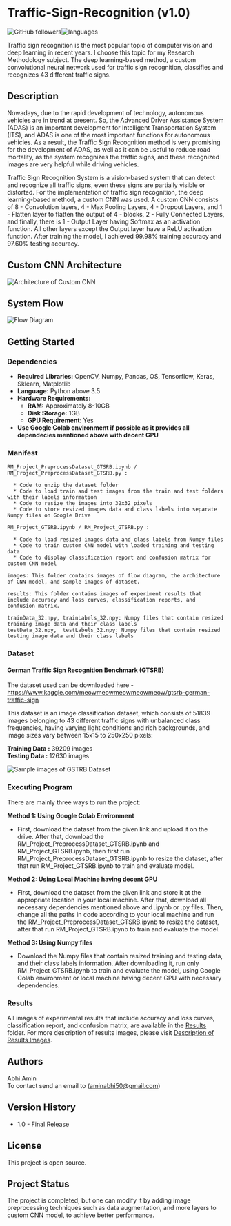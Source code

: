 # Traffic-Sign-Recognition (v1.0)
![GitHub followers](https://img.shields.io/github/followers/aminabhi50?style=social)![languages](https://img.shields.io/github/languages/count/aminabhi50/Traffic-Sign-Recognition)

Traffic sign recognition is the most popular topic of computer vision and deep learning in recent years. I choose this topic for my Research Methodology subject. The deep learning-based method, a custom convolutional neural network used for traffic sign recognition, classifies and recognizes 43 different traffic signs.

## Description
Nowadays, due to the rapid development of technology, autonomous vehicles are in trend at present. So, the Advanced Driver Assistance System (ADAS) is an important development for Intelligent Transportation System (ITS), and ADAS is one of the most important functions for autonomous vehicles. As a result, the Traffic Sign Recognition method is very promising for the development of ADAS, as well as it can be useful to reduce road mortality, as the system recognizes the traffic signs, and these recognized images are very helpful while driving vehicles.

Traffic Sign Recognition System is a vision-based system that can detect and recognize all traffic signs, even these signs are partially visible or distorted. For the implementation of traffic sign recognition, the deep learning-based method, a custom CNN was used. A custom CNN consists of 8 - Convolution layers, 4 - Max Pooling Layers, 4 - Dropout Layers, and 1 - Flatten layer to flatten the output of 4 - blocks, 2 - Fully Connected Layers, and finally, there is 1 - Output Layer having Softmax as an activation function. All other layers except the Output layer have a ReLU activation function. After training the model, I achieved 99.98% training accuracy and 97.60% testing accuracy.

## Custom CNN Architecture
![Architecture of Custom CNN](/images/CNNArchitecture.png)

## System Flow
![Flow Diagram](/images/FlowDiagram.png)

## Getting Started

### Dependencies
* **Required Libraries:** OpenCV, Numpy, Pandas, OS, Tensorflow, Keras, Sklearn, Matplotlib
* **Language:** Python above 3.5
* **Hardware Requirements:**
  * **RAM:** Approximately 8-10GB
  * **Disk Storage:** 1GB
  * **GPU Requirement**: Yes
* **Use Google Colab environment if possible as it provides all dependecies mentioned above with decent GPU**

### Manifest
```
RM_Project_PreprocessDataset_GTSRB.ipynb / RM_Project_PreprocessDataset_GTSRB.py :

  * Code to unzip the dataset folder
  * Code to load train and test images from the train and test folders with their labels information
  * Code to resize the images into 32x32 pixels
  * Code to store resized images data and class labels into separate Numpy files on Google Drive

RM_Project_GTSRB.ipynb / RM_Project_GTSRB.py :

  * Code to load resized images data and class labels from Numpy files
  * Code to train custom CNN model with loaded training and testing data.
  * Code to display classification report and confusion matrix for custom CNN model
  
images: This folder contains images of flow diagram, the architecture of CNN model, and sample images of dataset.

results: This folder contains images of experiment results that include accuracy and loss curves, classification reports, and confusion matrix.

trainData_32.npy, trainLabels_32.npy: Numpy files that contain resized training image data and their class labels
testData_32.npy,  testLabels_32.npy: Numpy files that contain resized testing image data and their class labels

```

### Dataset
#### German Traffic Sign Recognition Benchmark (GTSRB)
The dataset used can be downloaded here - https://www.kaggle.com/meowmeowmeowmeowmeow/gtsrb-german-traffic-sign

This dataset is an image classification dataset, which consists of 51839 images belonging to 43 different traffic signs with unbalanced class frequencies, having varying light conditions and rich backgrounds, and image sizes vary between 15x15 to 250x250 pixels:

**Training Data :** 39209 images <br/>
**Testing Data :** 12630 images

![Sample images of GSTRB Dataset](/images/GSTRB.png)

### Executing Program
There are mainly three ways to run the project:

**Method 1: Using Google Colab Environment**
* First, download the dataset from the given link and upload it on the drive. After that, download the RM_Project_PreprocessDataset_GTSRB.ipynb and RM_Project_GTSRB.ipynb, then first run RM_Project_PreprocessDataset_GTSRB.ipynb to resize the dataset, after that run RM_Project_GTSRB.ipynb to train and evaluate model.

**Method 2: Using Local Machine having decent GPU**
* First, download the dataset from the given link and store it at the appropriate location in your local machine. After that, download all necessary dependencies mentioned above and .ipynb or .py files. Then, change all the paths in code according to your local machine and run the RM_Project_PreprocessDataset_GTSRB.ipynb to resize the dataset, after that run RM_Project_GTSRB.ipynb to train and evaluate the model.

**Method 3: Using Numpy files**
* Download the Numpy files that contain resized training and testing data, and their class labels information. After downloading it, run only RM_Project_GTSRB.ipynb to train and evaluate the model, using Google Colab environment or local machine having decent GPU with necessary dependencies.

### Results
All images of experimental results that include accuracy and loss curves, classification report, and confusion matrix, are available in the [Results](/results/) folder. For more description of results images, please visit [Description of Results Images](/results/results_info.md).
 
## Authors
Abhi Amin <br/>
To contact send an email to (aminabhi50@gmail.com)

## Version History
* 1.0 - Final Release

## License
This project is open source.

## Project Status
The project is completed, but one can modify it by adding image preprocessing techniques such as data augmentation, and more layers to custom CNN model, to achieve better performance.
